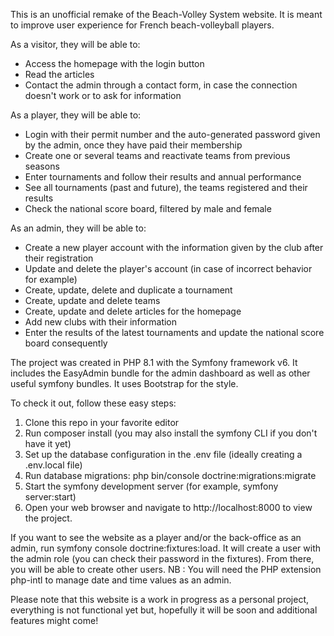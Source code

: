 This is an unofficial remake of the Beach-Volley System website. It is meant to improve user experience for French beach-volleyball players.

As a visitor, they will be able to:

- Access the homepage with the login button
- Read the articles
- Contact the admin through a contact form, in case the connection doesn't work or to ask for information

As a player, they will be able to:

- Login with their permit number and the auto-generated password given by the admin, once they have paid their membership
- Create one or several teams and reactivate teams from previous seasons
- Enter tournaments and follow their results and annual performance
- See all tournaments (past and future), the teams registered and their results
- Check the national score board, filtered by male and female

As an admin, they will be able to:

- Create a new player account with the information given by the club after their registration
- Update and delete the player's account (in case of incorrect behavior for example)
- Create, update, delete and duplicate a tournament
- Create, update and delete teams
- Create, update and delete articles for the homepage
- Add new clubs with their information
- Enter the results of the latest tournaments and update the national score board consequently

The project was created in PHP 8.1 with the Symfony framework v6. It includes the EasyAdmin bundle for the admin dashboard as well as other useful symfony bundles. It uses Bootstrap for the style.

To check it out, follow these easy steps:

1. Clone this repo in your favorite editor
2. Run composer install (you may also install the symfony CLI if you don't have it yet)
3. Set up the database configuration in the .env file (ideally creating a .env.local file)
4. Run database migrations: php bin/console doctrine:migrations:migrate
5. Start the symfony development server (for example, symfony server:start)
6. Open your web browser and navigate to http://localhost:8000 to view the project.

If you want to see the website as a player and/or the back-office as an admin, run symfony console doctrine:fixtures:load. It will create a user with the admin role (you can check their password in the fixtures). From there, you will be able to create other users. 
NB : You will need the PHP extension php-intl to manage date and time values as an admin.

Please note that this website is a work in progress as a personal project, everything is not functional yet but, hopefully it will be soon and additional features might come!